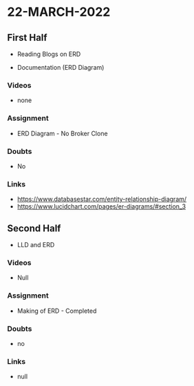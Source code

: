 # 22-MARCH-2022

## First Half

- Reading Blogs on ERD

- Documentation (ERD Diagram)

### Videos

- none

### Assignment 

- ERD Diagram - No Broker Clone

### Doubts

- No

### Links

- https://www.databasestar.com/entity-relationship-diagram/
- https://www.lucidchart.com/pages/er-diagrams/#section_3

## Second Half
 
- LLD and ERD

### Videos

- Null

### Assignment 

- Making of ERD - Completed

### Doubts

- no

### Links

- null